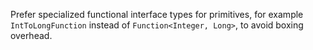 Prefer specialized functional interface types for primitives, for example
`IntToLongFunction` instead of `Function<Integer, Long>`, to avoid boxing
overhead.

